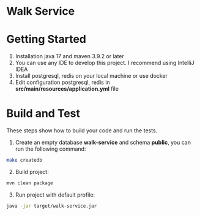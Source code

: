 # Walk Service


# Getting Started
1.	Installation java 17 and maven 3.9.2 or later
2.	You can use any IDE to develop this project. I recommend using IntelliJ IDEA
3.	Install postgresql, redis on your local machine or use docker
4.  Edit configuration postgresql, redis in **src/main/resources/application.yml** file

# Build and Test
These steps show how to build your code and run the tests.
1.  Create an empty database **walk-service** and schema **public**, you can run the following command:
```bash
make createdb
```

2.  Build project:
```bash
mvn clean package
```

3.  Run project with default profile:
```bash
java -jar target/walk-service.jar
```
